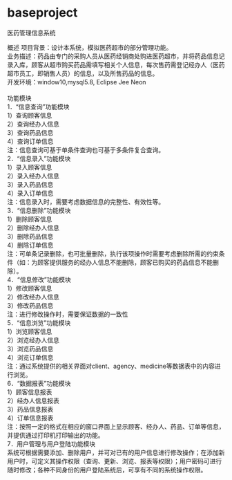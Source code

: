# baseproject
医药管理信息系统

概述
项目背景：设计本系统，模拟医药超市的部分管理功能。<br>
业务描述：药品由专门的采购人员从医药经销商处购进医药超市，并将药品信息记录入库，顾客从超市购买药品需填写相关个人信息，每次售药需登记经办人（医药超市员工，即销售人员）的信息，以及所售药品的信息。<br>
开发环境：window10,mysql5.8, Eclipse Jee Neon<br>
<br>
功能模块<br>
1．“信息查询”功能模块<br>
1）查询顾客信息<br>
2）查询经办人信息<br>
3）查询药品信息<br>
4）查询订单信息<br>
注：信息查询可基于单条件查询也可基于多条件复合查询。<br>
2．“信息录入”功能模块<br>
1）录入顾客信息<br>
2）录入经办人信息<br>
3）录入药品信息<br>
4）录入订单信息<br>
注：信息录入时，需要考虑数据信息的完整性、有效性等。<br>
3．“信息删除”功能模块<br>
1）删除顾客信息<br>
2）删除经办人信息<br>
3）删除药品信息<br>
4）删除订单信息<br>
注：可单条记录删除，也可批量删除，执行该项操作时需要考虑删除所需的约束条件（如：为顾客提供服务的经办人信息不能删除，顾客已购买的药品信息不能删除）。<br>
4．“信息修改”功能模块<br>
1）修改顾客信息<br>
2）修改经办人信息<br>
3）修改药品信息<br>
注：进行修改操作时，需要保证数据的一致性<br>
5．“信息浏览”功能模块<br>
1）浏览顾客信息<br>
2）浏览经办人信息<br>
3）浏览药品信息<br>
4）浏览订单信息<br>
注：通过系统提供的相关界面对client、agency、medicine等数据表中的内容进行浏览。<br>
6．“数据报表”功能模块<br>
1）顾客信息报表<br>
2）经办人信息报表<br>
3）药品信息报表<br>
4）订单信息报表<br>
注：按照一定的格式在相应的窗口界面上显示顾客、经办人、药品、订单等信息，并提供通过打印机打印输出的功能。<br>
7．用户管理与用户登陆功能模块<br>
系统可根据需要添加、删除用户，并可对已有的用户信息进行修改操作；在添加新用户时，可定义其操作权限（查询、更新、浏览、报表等权限）；用户密码可进行随时修改；各种不同身份的用户登陆系统后，可享有不同的系统操作权限。<br>
